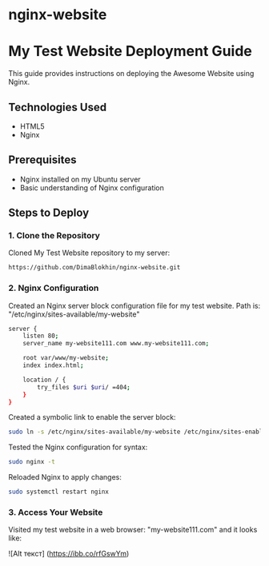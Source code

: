 # nginx-website

# My Test Website Deployment Guide

This guide provides instructions on deploying the Awesome Website using Nginx.

## Technologies Used

- HTML5
- Nginx

## Prerequisites

- Nginx installed on my Ubuntu server
- Basic understanding of Nginx configuration

## Steps to Deploy

### 1. Clone the Repository

Cloned My Test Website repository to my server:

```bash
https://github.com/DimaBlokhin/nginx-website.git
```
### 2. Nginx Configuration
Created an Nginx server block configuration file for my test website. Path is: "/etc/nginx/sites-available/my-website"

```bash
server {
    listen 80;
    server_name my-website111.com www.my-website111.com;

    root var/www/my-website;
    index index.html;

    location / {
        try_files $uri $uri/ =404;
    }
}
```

Created a symbolic link to enable the server block:
```bash
sudo ln -s /etc/nginx/sites-available/my-website /etc/nginx/sites-enabled/
```
Tested the Nginx configuration for syntax:
```bash
sudo nginx -t
```

Reloaded Nginx to apply changes:
```bash
sudo systemctl restart nginx
```

### 3. Access Your Website
Visited my test website in a web browser: "my-website111.com" and it looks like: 

![Alt текст] (https://ibb.co/rfGswYm)

